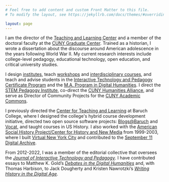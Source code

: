 ```yaml
---
# Feel free to add content and custom Front Matter to this file.
# To modify the layout, see https://jekyllrb.com/docs/themes/#overriding-theme-defaults

layout: page
---
```


I am the director of the [Teaching and Learning Center](https://cuny.is/teaching) and a member of the doctoral faculty at the [CUNY Graduate Center](http://gc.cuny.edu). Trained as a historian, I wrote a dissertation about the discourse around American adolescence in the years following World War II. My current research interests include college-level pedagogy, educational technology, open education, and critical university studies.

I design [institutes](https://tlc.commons.gc.cuny.edu/teachcuny-institutes/), teach [workshops](https://tlc.commons.gc.cuny.edu/workshop-archive/) and [interdisciplinary courses](https://critedtechsp23.commons.gc.cuny.edu/), and teach and advise students in the [Interactive Technology and Pedagogy Certificate Program](https://www.gc.cuny.edu/interactive-technology-and-pedagogy) and the [M.A. Program in Digital Humanities](https://www.gc.cuny.edu/digital-humanities). I direct the [STEM Pedagogy Institute](http://cuny.is/spi), co-direct the [CUNY Humanities Alliance](https://cunyhumanitiesalliance.org/), and serve as Director of Community Projects for the [CUNY Academic Commons](http://cuny.is).  

I previously directed the [Center for Teaching and Learning](https://blogs.baruch.cuny.edu/ctl/) at Baruch College, where I designed the college's hybrid course development initiative, directed two open source software projects: [Blogs@Baruch](https://blogs.baruch.cuny.edu/) and [Vocat](https://vocat.io/), and taught courses in US History. I also worked with the [American Social History Project/Center for History and New Media](https://ashp.cuny.edu/) from 1999-2003, where I built [Virtual New York City](https://virtualny.ashp.cuny.edu/) and contributed to the [September 11 Digital Archive](https://911digitalarchive.org/).

From 2012-2022, I was a member of the editorial collective that oversees the [*Journal of Interactive Technology and Pedagogy*](https://cuny.manifoldapp.org/journals/jitp). I have contributed essays to Matthew K. Gold’s [*Debates in the Digital Humanities*](https://dhdebates.gc.cuny.edu/read/untitled-88c11800-9446-469b-a3be-3fdb36bfbd1e/section/683df398-b766-41e0-9825-2247fc124f64#ch19) and, with Thomas Harbison, to Jack Dougherty and Kristen Nawrotzki’s [*Writing History in the Digital Age*](https://www.fulcrum.org/epubs/xw42n885n?locale=en#/6/38[chp07]!/4/2/4[p97]/1:0).
